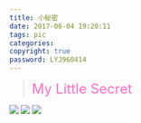 ```yaml
---
title: 小秘密
date: 2017-06-04 19:20:11
tags: pic
categories:
copyright: true
password: LYJ960414
---
```


<blockquote class="blockquote-center">
<font size=5 color="#FF6EC7" > My Little Secret </font>
</blockquote>


<!-- more -->

![](https://ws2.sinaimg.cn/large/006tNc79ly1fh2cca5wb1j30ra0znadl.jpg)
![](https://ws1.sinaimg.cn/large/006tNc79ly1fh2cc9tzuvj30ra0zn77q.jpg)
![](https://ws3.sinaimg.cn/large/006tNc79ly1fh2cc9k8btj30l80jm75q.jpg)



